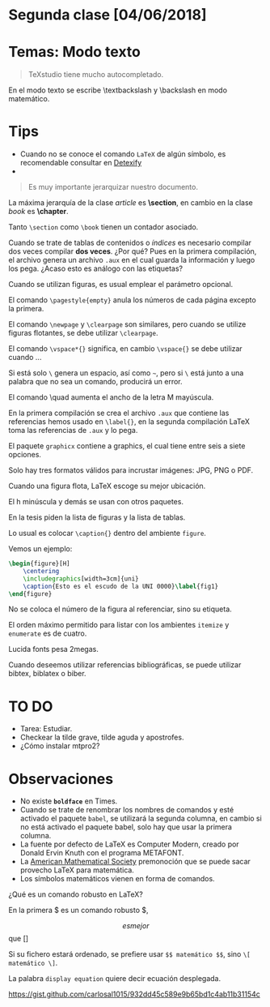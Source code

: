 Segunda clase [04/06/2018]
===

# Temas: Modo texto

> TeXstudio tiene mucho autocompletado.

En el modo texto se escribe \textbackslash y \backslash en modo matemático.

Tips
===
* Cuando no se conoce el comando `LaTeX` de algún símbolo, es recomendable consultar en [Detexify](http://detexify.kirelabs.org/)
* 

> Es muy importante jerarquizar nuestro documento.

La máxima jerarquía de la clase *article* es **\section**, en cambio en la clase *book* es **\chapter**.

Tanto `\section` como `\book` tienen un contador asociado.

Cuando se trate de tablas de contenidos o *índices* es necesario compilar dos veces compilar **dos veces**. ¿Por qué? Pues en la primera compilación, el archivo genera un archivo `.aux` en el cual guarda la información y luego los pega. ¿Acaso esto es análogo con las etiquetas?

Cuando se utilizan figuras, es usual emplear el parámetro opcional.

El comando `\pagestyle{empty}` anula los números de cada página excepto la primera.

El comando `\newpage` y `\clearpage` son similares, pero cuando se utilize figuras flotantes, se debe utilizar `\clearpage`.

El comando `\vspace*{}` significa, en cambio `\vspace{}` se debe utilizar cuando ...

Si está solo `\` genera un espacio, así como `~`, pero si `\` está junto a una palabra que no sea un comando, producirá un error.

El comando \quad aumenta el ancho de la letra M mayúscula.

En la primera compilación se crea el archivo `.aux` que contiene las referencias hemos usado en `\label{}`, en la segunda compilación LaTeX toma las referencias de `.aux` y lo pega.

El paquete `graphicx` contiene a graphics, el cual tiene entre seis a siete opciones.

Solo hay tres formatos válidos para incrustar imágenes: JPG, PNG o PDF.

Cuando una figura flota, LaTeX escoge su mejor ubicación.

El h minúscula y demás se usan con otros paquetes.

En la tesis piden la lista de figuras y la lista de tablas.

Lo usual es colocar `\caption{}` dentro del ambiente `figure`.

Vemos un ejemplo:

```tex
\begin{figure}[H]
	\centering
	\includegraphics[width=3cm]{uni}
	\caption{Esto es el escudo de la UNI 0000}\label{fig1}
\end{figure}
```

No se coloca el número de la figura al referenciar, sino su etiqueta.

El orden máximo permitido para listar con los ambientes `itemize` y `enumerate` es de cuatro.

Lucida fonts pesa 2megas.

Cuando deseemos utilizar referencias bibliográficas, se puede utilizar bibtex, biblatex o biber.

TO DO
===
* Tarea: Estudiar.
* Checkear la tilde grave, tilde aguda y apostrofes.
* ¿Cómo instalar mtpro2?

Observaciones
===
* No existe **`boldface`** en Times.
* Cuando se trate de renombrar los nombres de comandos y esté activado el paquete `babel`, se utilizará la segunda columna, en cambio si no está activado el paquete babel, solo hay que usar la primera columna.
* La fuente por defecto de LaTeX es Computer Modern, creado por Donald Ervin Knuth con el programa METAFONT.
* La [American Mathematical Society](https://www.ams.org/home/page) premonoción que se puede sacar provecho LaTeX para matemática.
* Los símbolos matemáticos vienen en forma de comandos. 

¿Qué es un comando robusto en LaTeX?

En la primera $ es un comando robusto $, 

$$ es mejor $$ que \[\]

Si su fichero estará ordenado, se prefiere usar `$$ matemático $$`, sino `\[ matemático \]`.

La palabra `display equation` quiere decir ecuación desplegada.

https://gist.github.com/carlosal1015/932dd45c589e9b65bd1c4ab11b31154c